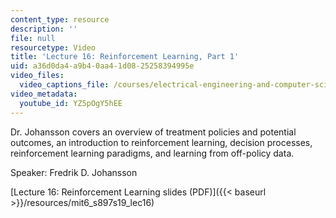 ```yaml
---
content_type: resource
description: ''
file: null
resourcetype: Video
title: 'Lecture 16: Reinforcement Learning, Part 1'
uid: a36d0da4-a9b4-0aa4-1d08-25258394995e
video_files:
  video_captions_file: /courses/electrical-engineering-and-computer-science/6-s897-machine-learning-for-healthcare-spring-2019/lecture-videos/lecture-16-reinforcement-learning-part-1/YZ5pOgY5hEE.vtt
video_metadata:
  youtube_id: YZ5pOgY5hEE
---
```


Dr. Johansson covers an overview of treatment policies and potential outcomes, an introduction to reinforcement learning, decision processes, reinforcement learning paradigms, and learning from off-policy data.

Speaker: Fredrik D. Johansson

[Lecture 16: Reinforcement Learning slides (PDF)]({{< baseurl >}}/resources/mit6_s897s19_lec16)